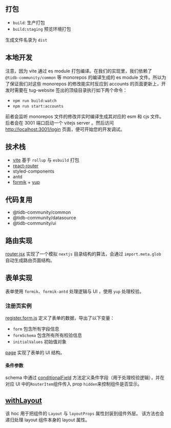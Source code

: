 ## 打包

- `build`: 生产打包
- `build:staging` 预览环境打包

生成文件名录为 `dist`

## 本地开发

注意，因为 vite 通过 es module 打包编译。在我们的实现里，我们依赖了 `@tidb-community/common` 等 monorepos 的编译生成的 es module 文件。所以为了保证我们对这些 monorepos 的修改能实时反应到 accounts 的页面更新上，开发时需要在 tug-website 签出的顶级目录执行如下两个命令：

- `npm run build:watch`
- `npm run start:accounts`

前者会监听 monorepos 文件的修改并实时编译生成其对应的 esm 和 cjs 文件。后者会在 3001 端口启动一个 vitejs server 。然后访问 [http://localhost:3001/login](http://localhost:3001/login) 页面，便可开始您的开发调试。

## 技术栈

- [vite](https://vitejs.dev/) 基于 `rollup` 与 `esbuild` 打包
- [react-router](https://reactrouter.com/web/guides/quick-start)
- styled-components
- antd
- [formik](https://formik.org/) + [yup](https://github.com/jquense/yup)

## 代码复用

- @tidb-community/common
- @tidb-community/datasource
- @tidb-community/ui

## 路由实现

[router.jsx](src/router.jsx) 实现了一个模拟 `nextjs` 目录结构的算法，会通过 `import.meta.glob`
自动生成路由页面结构。

## 表单实现

表单使用 `formik`、`formik-antd` 处理逻辑与 UI ，使用 `yup` 处理校验。

### 注册页实例

[register.form.js](src/pages/login/login.form.js) 定义了表单的数据，导出了以下变量：

- `form` 包含所有字段信息
- `formSchema` 包含所有所有校验信息
- `initialValues` 初始值对象

[page](src/pages/login/index.page.jsx) 实现了表单的 UI 结构。

#### 条件参数

schema 中通过 [conditionalField](../commons/utils/form.js) 方法定义条件字段（用于处理校验逻辑），并在对应 UI 中的`RouterItem`组件传入 prop
`hidden`来控制组件是否显示。

## [withLayout](../packages/common/hoc/layout.jsx)

该 hoc 用于把组件的 `Layout` 与 `layoutProps` 属性封装到组件外层。 该方法也会递归处理 layout 组件本身的 layout 属性。
